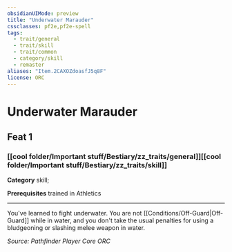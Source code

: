 ```yaml
---
obsidianUIMode: preview
title: "Underwater Marauder"
cssclasses: pf2e,pf2e-spell
tags:
  - trait/general
  - trait/skill
  - trait/common
  - category/skill
  - remaster
aliases: "Item.2CAXOZdoasfJ5q8F"
license: ORC
---
```

# Underwater Marauder
## Feat 1
### [[cool folder/Important stuff/Bestiary/zz_traits/general]][[cool folder/Important stuff/Bestiary/zz_traits/skill]]

**Category** skill; 



**Prerequisites** trained in Athletics
* * *
You've learned to fight underwater. You are not [[Conditions/Off-Guard|Off-Guard]] while in water, and you don't take the usual penalties for using a bludgeoning or slashing melee weapon in water.

*Source: Pathfinder Player Core*
*ORC*
